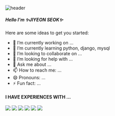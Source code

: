 <!--### Hi there 👋 -->
![header](https://capsule-render.vercel.app/api?type=slice&color=gradient&text=%20JIYEONSEOK%20%20&height=200&fontSize=100)
<h5>Hello I'm ✨JIYEON SEOK✨</h5>
Here are some ideas to get you started:

- 🔭 I’m currently working on ...
- 🌱 I’m currently learning python, django, mysql
- 👯 I’m looking to collaborate on ...
- 🤔 I’m looking for help with ...
- 💬 Ask me about ...
- 📫 How to reach me: ...
- 😄 Pronouns: ...
- ⚡ Fun fact: ...

<h4>I HAVE EXPERIENCES WITH ... </h4>
<a><img src="https://img.shields.io/badge/Python-3766AB?style=flat-square&logo=Python&logoColor=white"/></a> <a><img src="https://img.shields.io/badge/Django-092E20?style=flat-square&logo=Django&logoColor=white"/></a> <a><img src="https://img.shields.io/badge/HTML5-E34F26?style=flat-square&logo=HTML5&logoColor=white"/></a> <a><img src="https://img.shields.io/badge/CSS3-1572B6?style=flat-square&logo=CSS3&logoColor=white"/></a> <a><img src="https://img.shields.io/badge/MySQL-4479A1?style=flat-square&logo=MySQL&logoColor=white"/></a> <a><img src="https://img.shields.io/badge/android-3DDC84?style=flat-square&logo=Android&logoColor=white"/></a>
